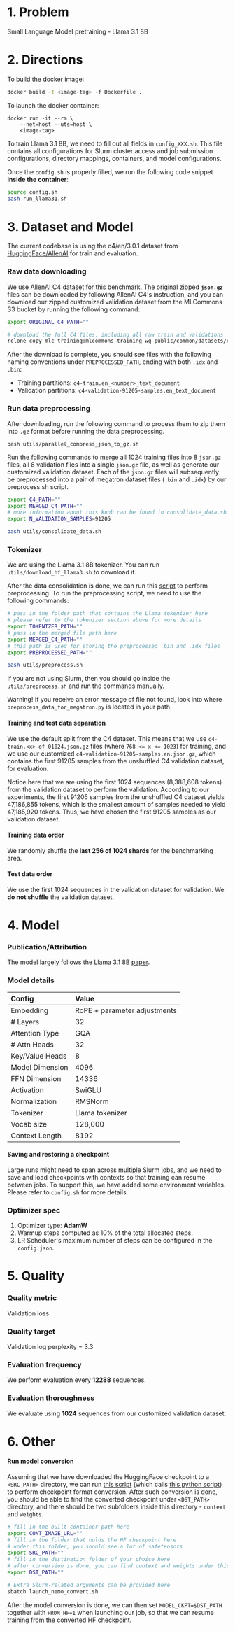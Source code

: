# 1. Problem 

Small Language Model pretraining - Llama 3.1 8B

# 2. Directions
To build the docker image: 
```bash
docker build -t <image-tag> -f Dockerfile .
```

To launch the docker container: 
```
docker run -it --rm \
    --net=host --uts=host \
    <image-tag>
```

To train Llama 3.1 8B, we need to fill out all fields in `config_XXX.sh`. This file contains all configurations for Slurm cluster access and job submission configurations, directory mappings, containers, and model configurations. 

Once the `config.sh` is properly filled, we run the following code snippet **inside the container**:

```bash
source config.sh
bash run_llama31.sh
```

# 3. Dataset and Model

The current codebase is using the c4/en/3.0.1 dataset from [HuggingFace/AllenAI](https://huggingface.co/datasets/allenai/c4) for train and evaluation. 

<!-- ### Preprocessed data download

The pre-tokenized dataset and the tokenizer are available to download from the S3 bucket. You can download this data from the bucket using RClone as follows: 

To run Rclone on Windows, you can download the executable [here](https://rclone.org/install/#windows). To install Rclone on Linux/macOS/BSD systems, run:

```
sudo -v ; curl https://rclone.org/install.sh | sudo bash
```

Once Rclone is installed, run the following command to authenticate with the bucket:

```
rclone config create mlc-training s3 provider=Cloudflare access_key_id=76ea42eadb867e854061a1806220ee1e secret_access_key=a53625c4d45e3ca8ac0df8a353ea3a41ffc3292aa25259addd8b7dc5a6ce2936 endpoint=https://c2686074cb2caf5cbaf6d134bdba8b47.r2.cloudflarestorage.com
```

You can then navigate in the terminal to your desired download directory and run the following commands to download the dataset and checkpoints: -->

### Raw data downloading

We use [AllenAI C4](https://huggingface.co/datasets/allenai/c4) dataset for this benchmark. The original zipped **`json.gz`** files can be downloaded by following AllenAI C4's instruction, and you can download our zipped customized validation dataset from the MLCommons S3 bucket by running the following command: 


```bash
export ORIGINAL_C4_PATH=""

# download the full C4 files, including all raw train and validations
rclone copy mlc-training:mlcommons-training-wg-public/common/datasets/c4/original/en_json/3.0.1 $ORIGINAL_C4_PATH -P
```
After the download is complete, you should see files with the following naming conventions under `PREPROCESSED_PATH`, ending with both `.idx` and `.bin`: 
- Training partitions: `c4-train.en_<number>_text_document`
- Validation partitions: `c4-validation-91205-samples.en_text_document`

### Run data preprocessing

After downloading, run the following command to process them to zip them into `.gz` format before running the data preprocessing. 

```
bash utils/parallel_compress_json_to_gz.sh
```


Run the following commands to merge all 1024 training files into 8 `json.gz` files, all 8 validation files into a single `json.gz` file, as well as generate our customized validation dataset. Each of the `json.gz` files will subsequently be preprocessed into a pair of megatron dataset files (`.bin` and `.idx`) by our preprocess.sh script. 

```bash
export C4_PATH=""
export MERGED_C4_PATH=""
# more information about this knob can be found in consolidate_data.sh
export N_VALIDATION_SAMPLES=91205

bash utils/consolidate_data.sh
```

### Tokenizer

We are using the Llama 3.1 8B tokenizer. You can run `utils/download_hf_llama3.sh` to download it. 

After the data consolidation is done, we can run this [script](./utils/preprocess.sh) to perform preprocessing. To run the preprocessing script, we need to use the following commands: 

```bash
# pass in the folder path that contains the Llama tokenizer here
# please refer to the tokenizer section above for more details
export TOKENIZER_PATH=""
# pass in the merged file path here
export MERGED_C4_PATH=""
# this path is used for storing the preprocessed .bin and .idx files
export PREPROCESSED_PATH=""

bash utils/preprocess.sh
```

If you are not using Slurm, then you should go inside the `utils/preprocess.sh` and run the commands manually. 

Warning! If you receive an error message of file not found, look into where `preprocess_data_for_megatron.py` is located in your path. 


#### Training and test data separation

We use the default split from the C4 dataset. This means that we use `c4-train.<x>-of-01024.json.gz` files (where `768 <= x <= 1023`) for training, and we use our customized `c4-validation-91205-samples.en.json.gz`, which contains the first 91205 samples from the unshuffled C4 validation dataset, for evaluation. 

Notice here that we are using the first 1024 sequences (8,388,608 tokens) from the validation dataset to perform the validation. According to our experiments, the first 91205 samples from the unshuffled C4 dataset yields 47,186,855 tokens, which is the smallest amount of samples needed to yield 47,185,920 tokens. Thus, we have chosen the first 91205 samples as our validation dataset. 

#### Training data order

We randomly shuffle the **last 256 of 1024 shards** for the benchmarking area.

#### Test data order

We use the first 1024 sequences in the validation dataset for validation. We **do not shuffle** the validation dataset. 

# 4. Model
### Publication/Attribution

The model largely follows the Llama 3.1 8B [paper](https://arxiv.org/abs/2407.21783). 

### Model details

| Config | Value |
| :-- | :-- | 
| Embedding | RoPE + parameter adjustments |
| # Layers | 32 | 
| Attention Type | GQA |
| # Attn Heads | 32 | 
| Key/Value Heads | 8 | 
| Model Dimension | 4096 |
| FFN Dimension | 14336 |
| Activation | SwiGLU | 
| Normalization | RMSNorm |  
| Tokenizer | Llama tokenizer |
| Vocab size | 128,000 |  
| Context Length | 8192 |


#### Saving and restoring a checkpoint

Large runs might need to span across multiple Slurm jobs, and we need to save and load checkpoints with contexts so that training can resume between jobs. To support this, we have added some environment variables. Please refer to `config.sh` for more details. 

### Optimizer spec

1. Optimizer type: **AdamW**
2. Warmup steps computed as 10% of the total allocated steps.
3. LR Scheduler's maximum number of steps can be configured in the `config.json`. 

# 5. Quality
### Quality metric

Validation loss

### Quality target

Validation log perplexity = 3.3

### Evaluation frequency

We perform evaluation every **12288** sequences. 

### Evaluation thoroughness

We evaluate using **1024** sequences from our customized validation dataset. 


# 6. Other

#### Run model conversion

Assuming that we have downloaded the HuggingFace checkpoint to a `<SRC_PATH>` directory, we can run [this script](./utils/launch_nemo_convert.sh) (which calls [this python script](./utils/nemo_convert.py)) to perform checkpoint format conversion. After such conversion is done, you should be able to find the converted checkpoint under `<DST_PATH>` directory, and there should be two subfolders inside this directory - `context` and `weights`. 

```bash
# fill in the built container path here
export CONT_IMAGE_URL=""
# fill in the folder that holds the HF checkpoint here
# under this folder, you should see a lot of safetensors
export SRC_PATH=""
# fill in the destination folder of your choice here
# after conversion is done, you can find context and weights under this path
export DST_PATH=""

# Extra Slurm-related arguments can be provided here
sbatch launch_nemo_convert.sh
```

After the model conversion is done, we can then set `MODEL_CKPT=$DST_PATH` together with `FROM_HF=1` when launching our job, so that we can resume training from the converted HF checkpoint. 

